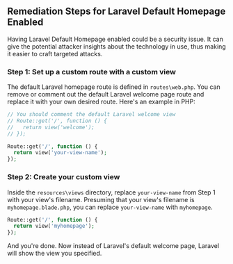 

## Remediation Steps for Laravel Default Homepage Enabled
Having Laravel Default Homepage enabled could be a security issue. It can give the potential attacker insights about the technology in use, thus making it easier to craft targeted attacks.

### Step 1: Set up a custom route with a custom view
The default Laravel homepage route is defined in `routes\web.php`. You can remove or comment out the default Laravel welcome page route and replace it with your own desired route. Here's an example in PHP:

```php
// You should comment the default Laravel welcome view
// Route::get('/', function () {
//   return view('welcome');
// });

Route::get('/', function () {
  return view('your-view-name');
});
```

### Step 2: Create your custom view
Inside the `resources\views` directory, replace `your-view-name` from Step 1 with your view's filename. Presuming that your view's filename is `myhomepage.blade.php`, you can replace `your-view-name` with `myhomepage`.

```php
Route::get('/', function () {
  return view('myhomepage');
});
```

And you're done. Now instead of Laravel's default welcome page, Laravel will show the view you specified.